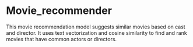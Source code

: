 # Movie_recommender

This movie recommendation model suggests similar movies based on cast and director. It uses text vectorization and cosine similarity to find and rank movies that have common actors or directors.
